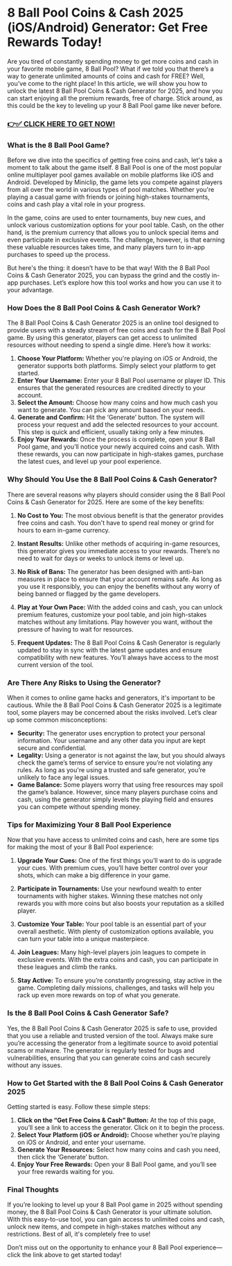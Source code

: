 # 8 Ball Pool Coins & Cash 2025 (iOS/Android) Generator: Get Free Rewards Today!

Are you tired of constantly spending money to get more coins and cash in your favorite mobile game, 8 Ball Pool? What if we told you that there’s a way to generate unlimited amounts of coins and cash for FREE? Well, you’ve come to the right place! In this article, we will show you how to unlock the latest 8 Ball Pool Coins & Cash Generator for 2025, and how you can start enjoying all the premium rewards, free of charge. Stick around, as this could be the key to leveling up your 8 Ball Pool game like never before.

### [👉✅ CLICK HERE TO GET NOW!](https://freerewards.xyz/8ball/pool/)

### **What is the 8 Ball Pool Game?**

Before we dive into the specifics of getting free coins and cash, let's take a moment to talk about the game itself. 8 Ball Pool is one of the most popular online multiplayer pool games available on mobile platforms like iOS and Android. Developed by Miniclip, the game lets you compete against players from all over the world in various types of pool matches. Whether you're playing a casual game with friends or joining high-stakes tournaments, coins and cash play a vital role in your progress.

In the game, coins are used to enter tournaments, buy new cues, and unlock various customization options for your pool table. Cash, on the other hand, is the premium currency that allows you to unlock special items and even participate in exclusive events. The challenge, however, is that earning these valuable resources takes time, and many players turn to in-app purchases to speed up the process.

But here's the thing: it doesn’t have to be that way! With the 8 Ball Pool Coins & Cash Generator 2025, you can bypass the grind and the costly in-app purchases. Let’s explore how this tool works and how you can use it to your advantage.

### **How Does the 8 Ball Pool Coins & Cash Generator Work?**

The 8 Ball Pool Coins & Cash Generator 2025 is an online tool designed to provide users with a steady stream of free coins and cash for the 8 Ball Pool game. By using this generator, players can get access to unlimited resources without needing to spend a single dime. Here’s how it works:

1. **Choose Your Platform:** Whether you're playing on iOS or Android, the generator supports both platforms. Simply select your platform to get started.
2. **Enter Your Username:** Enter your 8 Ball Pool username or player ID. This ensures that the generated resources are credited directly to your account.
3. **Select the Amount:** Choose how many coins and how much cash you want to generate. You can pick any amount based on your needs.
4. **Generate and Confirm:** Hit the ‘Generate’ button. The system will process your request and add the selected resources to your account. This step is quick and efficient, usually taking only a few minutes.
5. **Enjoy Your Rewards:** Once the process is complete, open your 8 Ball Pool game, and you’ll notice your newly acquired coins and cash. With these rewards, you can now participate in high-stakes games, purchase the latest cues, and level up your pool experience.

### **Why Should You Use the 8 Ball Pool Coins & Cash Generator?**

There are several reasons why players should consider using the 8 Ball Pool Coins & Cash Generator for 2025. Here are some of the key benefits:

1. **No Cost to You:** The most obvious benefit is that the generator provides free coins and cash. You don't have to spend real money or grind for hours to earn in-game currency.
   
2. **Instant Results:** Unlike other methods of acquiring in-game resources, this generator gives you immediate access to your rewards. There’s no need to wait for days or weeks to unlock items or level up.

3. **No Risk of Bans:** The generator has been designed with anti-ban measures in place to ensure that your account remains safe. As long as you use it responsibly, you can enjoy the benefits without any worry of being banned or flagged by the game developers.

4. **Play at Your Own Pace:** With the added coins and cash, you can unlock premium features, customize your pool table, and join high-stakes matches without any limitations. Play however you want, without the pressure of having to wait for resources.

5. **Frequent Updates:** The 8 Ball Pool Coins & Cash Generator is regularly updated to stay in sync with the latest game updates and ensure compatibility with new features. You’ll always have access to the most current version of the tool.

### **Are There Any Risks to Using the Generator?**

When it comes to online game hacks and generators, it's important to be cautious. While the 8 Ball Pool Coins & Cash Generator 2025 is a legitimate tool, some players may be concerned about the risks involved. Let’s clear up some common misconceptions:

- **Security:** The generator uses encryption to protect your personal information. Your username and any other data you input are kept secure and confidential.
- **Legality:** Using a generator is not against the law, but you should always check the game’s terms of service to ensure you’re not violating any rules. As long as you're using a trusted and safe generator, you’re unlikely to face any legal issues.
- **Game Balance:** Some players worry that using free resources may spoil the game’s balance. However, since many players purchase coins and cash, using the generator simply levels the playing field and ensures you can compete without spending money.

### **Tips for Maximizing Your 8 Ball Pool Experience**

Now that you have access to unlimited coins and cash, here are some tips for making the most of your 8 Ball Pool experience:

1. **Upgrade Your Cues:** One of the first things you’ll want to do is upgrade your cues. With premium cues, you’ll have better control over your shots, which can make a big difference in your game.
   
2. **Participate in Tournaments:** Use your newfound wealth to enter tournaments with higher stakes. Winning these matches not only rewards you with more coins but also boosts your reputation as a skilled player.
   
3. **Customize Your Table:** Your pool table is an essential part of your overall aesthetic. With plenty of customization options available, you can turn your table into a unique masterpiece.

4. **Join Leagues:** Many high-level players join leagues to compete in exclusive events. With the extra coins and cash, you can participate in these leagues and climb the ranks.

5. **Stay Active:** To ensure you’re constantly progressing, stay active in the game. Completing daily missions, challenges, and tasks will help you rack up even more rewards on top of what you generate.

### **Is the 8 Ball Pool Coins & Cash Generator Safe?**

Yes, the 8 Ball Pool Coins & Cash Generator 2025 is safe to use, provided that you use a reliable and trusted version of the tool. Always make sure you’re accessing the generator from a legitimate source to avoid potential scams or malware. The generator is regularly tested for bugs and vulnerabilities, ensuring that you can generate coins and cash securely without any issues.

### **How to Get Started with the 8 Ball Pool Coins & Cash Generator 2025**

Getting started is easy. Follow these simple steps:

1. **Click on the “Get Free Coins & Cash” Button:** At the top of this page, you’ll see a link to access the generator. Click on it to begin the process.
2. **Select Your Platform (iOS or Android):** Choose whether you’re playing on iOS or Android, and enter your username.
3. **Generate Your Resources:** Select how many coins and cash you need, then click the ‘Generate’ button.
4. **Enjoy Your Free Rewards:** Open your 8 Ball Pool game, and you’ll see your free rewards waiting for you.

### **Final Thoughts**

If you’re looking to level up your 8 Ball Pool game in 2025 without spending money, the 8 Ball Pool Coins & Cash Generator is your ultimate solution. With this easy-to-use tool, you can gain access to unlimited coins and cash, unlock new items, and compete in high-stakes matches without any restrictions. Best of all, it's completely free to use!

Don’t miss out on the opportunity to enhance your 8 Ball Pool experience—click the link above to get started today!
